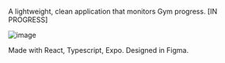 A lightweight, clean application that monitors Gym progress. [IN PROGRESS]

![image](https://github.com/user-attachments/assets/d9249ecf-218b-4712-b894-97774349b156)

Made with React, Typescript, Expo. Designed in Figma.
